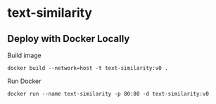 # text-similarity

## Deploy with Docker Locally

Build image

    docker build --network=host -t text-similarity:v0 .

Run Docker

    docker run --name text-similarity -p 80:80 -d text-similarity:v0
